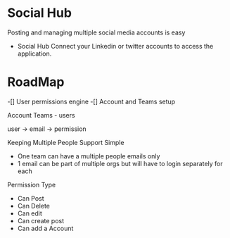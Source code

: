 # Social Hub

Posting and managing multiple social media accounts is easy
- Social Hub Connect your Linkedin or twitter accounts to access the application.


# RoadMap
-[] User permissions engine
-[] Account and Teams setup


Account 
Teams - users

user -> email -> permission

Keeping Multiple People Support Simple
- One team can have a multiple people emails only
- 1 email can be part of multiple orgs but will have to login separately for each

Permission Type
- Can Post
- Can Delete
- Can edit
- Can create post
- Can add a Account